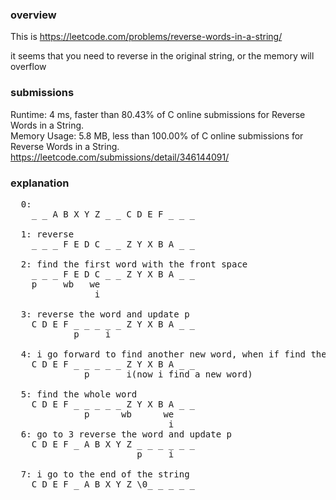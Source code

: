 ### overview
This is https://leetcode.com/problems/reverse-words-in-a-string/  

it seems that you need to reverse in the original string, or the memory will overflow

### submissions 
Runtime: 4 ms, faster than 80.43% of C online submissions for Reverse Words in a String.  
Memory Usage: 5.8 MB, less than 100.00% of C online submissions for Reverse Words in a String.  
https://leetcode.com/submissions/detail/346144091/  


### explanation
<pre>
  0:  
    _ _ A B X Y Z _ _ C D E F _ _ _  
    
  1: reverse  
    _ _ _ F E D C _ _ Z Y X B A _ _  
      
  2: find the first word with the front space  
    _ _ _ F E D C _ _ Z Y X B A _ _  
    p     wb   we  
                i  
    
  3: reverse the word and update p  
    C D E F _ _ _ _ _ Z Y X B A _ _  
            p     i  
            
  4: i go forward to find another new word, when if find the beginning of a new word, p will go ahead on grid.  
    C D E F _ _ _ _ _ Z Y X B A _ _  
              p       i(now i find a new word)  
              
  5: find the whole word  
    C D E F _ _ _ _ _ Z Y X B A _ _  
              p      wb      we  
                              i  
  6: go to 3 reverse the word and update p  
    C D E F _ A B X Y Z _ _ _ _ _ _  
                        p     i  
                        
  7: i go to the end of the string  
    C D E F _ A B X Y Z \0_ _ _ _ _  
    
</pre>
            
    

